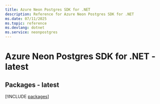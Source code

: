 ```yaml
---
title: Azure Neon Postgres SDK for .NET
description: Reference for Azure Neon Postgres SDK for .NET
ms.date: 07/11/2025
ms.topic: reference
ms.devlang: dotnet
ms.service: neonpostgres
---
```

# Azure Neon Postgres SDK for .NET - latest
## Packages - latest
[!INCLUDE [packages](neon-postgres-index.md)]